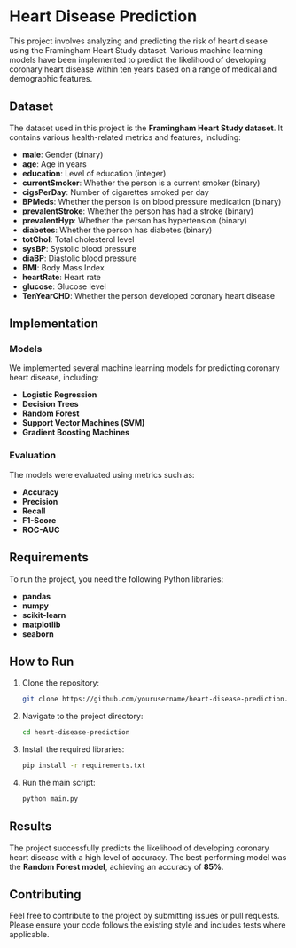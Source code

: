 # Heart Disease Prediction

This project involves analyzing and predicting the risk of heart disease using the Framingham Heart Study dataset. Various machine learning models have been implemented to predict the likelihood of developing coronary heart disease within ten years based on a range of medical and demographic features.

## Dataset

The dataset used in this project is the **Framingham Heart Study dataset**. It contains various health-related metrics and features, including:

- **male**: Gender (binary)
- **age**: Age in years
- **education**: Level of education (integer)
- **currentSmoker**: Whether the person is a current smoker (binary)
- **cigsPerDay**: Number of cigarettes smoked per day
- **BPMeds**: Whether the person is on blood pressure medication (binary)
- **prevalentStroke**: Whether the person has had a stroke (binary)
- **prevalentHyp**: Whether the person has hypertension (binary)
- **diabetes**: Whether the person has diabetes (binary)
- **totChol**: Total cholesterol level
- **sysBP**: Systolic blood pressure
- **diaBP**: Diastolic blood pressure
- **BMI**: Body Mass Index
- **heartRate**: Heart rate
- **glucose**: Glucose level
- **TenYearCHD**: Whether the person developed coronary heart disease

## Implementation

### Models

We implemented several machine learning models for predicting coronary heart disease, including:

- **Logistic Regression**
- **Decision Trees**
- **Random Forest**
- **Support Vector Machines (SVM)**
- **Gradient Boosting Machines**

### Evaluation

The models were evaluated using metrics such as:

- **Accuracy**
- **Precision**
- **Recall**
- **F1-Score**
- **ROC-AUC**

## Requirements

To run the project, you need the following Python libraries:

- **pandas**
- **numpy**
- **scikit-learn**
- **matplotlib**
- **seaborn**

## How to Run

1. Clone the repository:

    ```bash
    git clone https://github.com/yourusername/heart-disease-prediction.git
    ```

2. Navigate to the project directory:

    ```bash
    cd heart-disease-prediction
    ```

3. Install the required libraries:

    ```bash
    pip install -r requirements.txt
    ```

4. Run the main script:

    ```bash
    python main.py
    ```

## Results

The project successfully predicts the likelihood of developing coronary heart disease with a high level of accuracy. The best performing model was the **Random Forest model**, achieving an accuracy of **85%**.

## Contributing

Feel free to contribute to the project by submitting issues or pull requests. Please ensure your code follows the existing style and includes tests where applicable.
